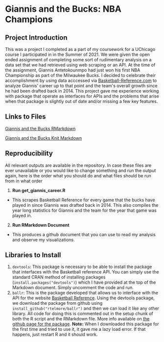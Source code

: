 # Giannis and the Bucks: NBA Champions

## Project Introduction

This was a project I completed as a part of my coursework for a UChicago course I participated in in the Summer of 2021. We were given the open ended assignment of completing some sort of rudimentary analysis on a data set that we had retrieved using web scraping or an API. At the time of the assignment, Giannis Antetokounmpo had just won his first NBA Championship as part of the Milwaukee Bucks. I decided to celebrate their accomplishment by using data acccessed via [Basketball-Reference.com](https://www.basketball-reference.com/) to analyze Giannis' career up to that point and the team's overall growth since he had been drafted back in 2014. This project gave me experience working with package that operate as interfaces for APIs and the problems that arise when that package is slightly out of date and/or missing a few key features. 

## Links to Files

[Giannis and the Bucks RMarkdown](https://github.com/jcipriano624/hw08/blob/main/bball_ref.Rmd)

[Giannis and the Bucks Knit Markdown](https://github.com/jcipriano624/hw08/blob/main/bball_ref.md)

## Reproducibility

All relevant outputs are available in the repository. In case these files are ever unavailable or you would like to change something and run the output again, here is the order what you should do and what files should be run from in what order

1. **Run get_giannis_career.R**
  - This scrapes Basketball Reference for every game that the bucks have played in since Giannis was drafted back in 2014. This also compiles the year long statistics for Giannis and the team for the year that game was played in.
2. **Run RMarkdown Document**
  - This produces a github document that you can use to read my analysis and observe my visualizations.


## Libraries to Install

1. `devtools`: This package is necessary to be able to install the package that interfaces with the Basketball reference API. You can simply use the standard CRAN method of installing packages (`install.packages("devtools")`) which I have provided at the top of the Markdown document. Simply uncomment the code and run.
1. `ballr`: This is the package developed that allows us to interface with the API for the website [Basketball Reference](https://www.basketball-reference.com/). Using the devtools package, we download the package from github using `install_github("rtelmore/ballr")` and then we can load it like any other library. All code for doing this is commented out in the setup chunk of both the R script and the RMarkdown file. More info available on [the github page for the package](https://github.com/rtelmore/ballr). **Note:** When I downloaded this package for the first time and tried to use it, it gave me a lazy load error. If that happens, just restart R and it should work.
